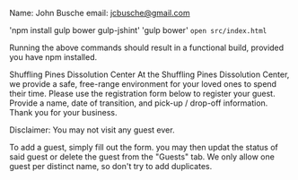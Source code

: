 Name:  John Busche
email: jcbusche@gmail.com





'npm install gulp bower gulp-jshint'
'gulp bower'
`open src/index.html`

Running the above commands should result in a functional build, provided you have npm installed.

Shuffling Pines Dissolution Center
At the Shuffling Pines Dissolution Center, we provide a safe, free-range environment for your loved ones to spend their time. Please use the registration form below to register your guest. Provide a name, date of transition, and pick-up / drop-off information. Thank you for your business.

Disclaimer: You may not visit any guest ever.


To add a guest, simply fill out the form.  you may then updat the status of said guest
or delete the guest from the "Guests" tab.  We only allow one guest per distinct name,
so don't try to add duplicates.
